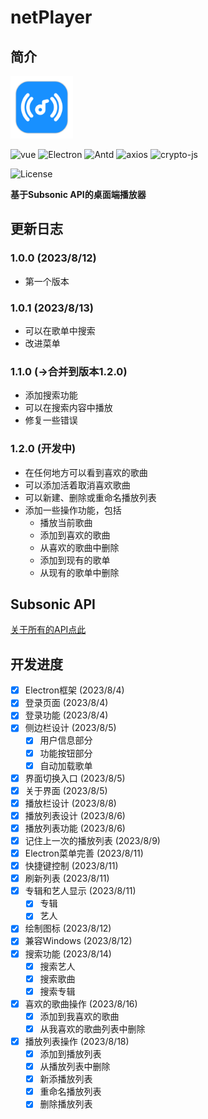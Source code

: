 # netPlayer

## 简介

<img src="build/icon.png" width="100px">

![vue](https://img.shields.io/badge/vue.js-2.6.14-green?logo=vue.js)
![Electron](https://img.shields.io/badge/Electron-13-white)
![Antd](https://img.shields.io/badge/Antd-1.7.8-blue)
![axios](https://img.shields.io/badge/axios-1.4-orange)
![crypto-js](https://img.shields.io/badge/crypto_js-4.1.1-yellow)

![License](https://img.shields.io/badge/License-MIT-dark_green)

**基于Subsonic API的桌面端播放器**

## 更新日志

### 1.0.0 (2023/8/12)
- 第一个版本

### 1.0.1 (2023/8/13)
- 可以在歌单中搜索
- 改进菜单

### 1.1.0 (->合并到版本1.2.0)
- 添加搜索功能
- 可以在搜索内容中播放
- 修复一些错误

### 1.2.0 (开发中)
- 在任何地方可以看到喜欢的歌曲
- 可以添加活着取消喜欢歌曲
- 可以新建、删除或重命名播放列表
- 添加一些操作功能，包括
  - 播放当前歌曲
  - 添加到喜欢的歌曲
  - 从喜欢的歌曲中删除
  - 添加到现有的歌单
  - 从现有的歌单中删除

## Subsonic API

[关于所有的API点此](http://www.subsonic.org/pages/api.jsp)

## 开发进度

- [x] Electron框架 (2023/8/4)
- [x] 登录页面 (2023/8/4)
- [x] 登录功能 (2023/8/4)
- [x] 侧边栏设计 (2023/8/5)
  - [x] 用户信息部分
  - [x] 功能按钮部分
  - [x] 自动加载歌单
- [x] 界面切换入口 (2023/8/5)
- [x] 关于界面 (2023/8/5)
- [x] 播放栏设计 (2023/8/8)
- [x] 播放列表设计 (2023/8/6)
- [x] 播放列表功能 (2023/8/6)
- [x] 记住上一次的播放列表 (2023/8/9)
- [x] Electron菜单完善 (2023/8/11)
- [x] 快捷键控制 (2023/8/11)
- [x] 刷新列表 (2023/8/11)
- [x] 专辑和艺人显示 (2023/8/11)
  - [x] 专辑
  - [x] 艺人
- [x] 绘制图标 (2023/8/12)
- [x] 兼容Windows (2023/8/12)
- [x] 搜索功能 (2023/8/14)
  - [x] 搜索艺人
  - [x] 搜索歌曲
  - [x] 搜索专辑
- [x] 喜欢的歌曲操作 (2023/8/16)
  - [x] 添加到我喜欢的歌曲
  - [x] 从我喜欢的歌曲列表中删除
- [x] 播放列表操作 (2023/8/18)
  - [x] 添加到播放列表
  - [x] 从播放列表中删除
  - [x] 新添播放列表
  - [x] 重命名播放列表
  - [x] 删除播放列表